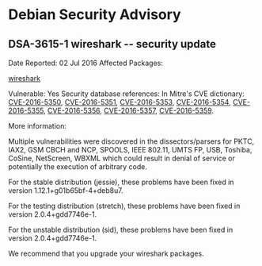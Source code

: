 
Debian Security Advisory
========================


DSA-3615-1 wireshark -- security update
---------------------------------------



Date Reported:
02 Jul 2016
Affected Packages:

[wireshark](https://packages.debian.org/src:wireshark)

Vulnerable:
Yes
Security database references:
In Mitre's CVE dictionary: [CVE-2016-5350](https://security-tracker.debian.org/tracker/CVE-2016-5350), [CVE-2016-5351](https://security-tracker.debian.org/tracker/CVE-2016-5351), [CVE-2016-5353](https://security-tracker.debian.org/tracker/CVE-2016-5353), [CVE-2016-5354](https://security-tracker.debian.org/tracker/CVE-2016-5354), [CVE-2016-5355](https://security-tracker.debian.org/tracker/CVE-2016-5355), [CVE-2016-5356](https://security-tracker.debian.org/tracker/CVE-2016-5356), [CVE-2016-5357](https://security-tracker.debian.org/tracker/CVE-2016-5357), [CVE-2016-5359](https://security-tracker.debian.org/tracker/CVE-2016-5359).  

More information:

Multiple vulnerabilities were discovered in the dissectors/parsers for
PKTC, IAX2, GSM CBCH and NCP, SPOOLS, IEEE 802.11, UMTS FP, USB,
Toshiba, CoSine, NetScreen, WBXML which could result in denial of service
or potentially the execution of arbitrary code.


For the stable distribution (jessie), these problems have been fixed in
version 1.12.1+g01b65bf-4+deb8u7.


For the testing distribution (stretch), these problems have been fixed
in version 2.0.4+gdd7746e-1.


For the unstable distribution (sid), these problems have been fixed in
version 2.0.4+gdd7746e-1.


We recommend that you upgrade your wireshark packages.





